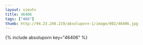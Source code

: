 ```yaml
--- 
layout: sieutv
title: 46406
tags: ["46k"]
thumb: http://94.23.248.219/absoluporn-1/image/002/46406.jpg
---
```

{% include absoluporn key="46406" %} 
